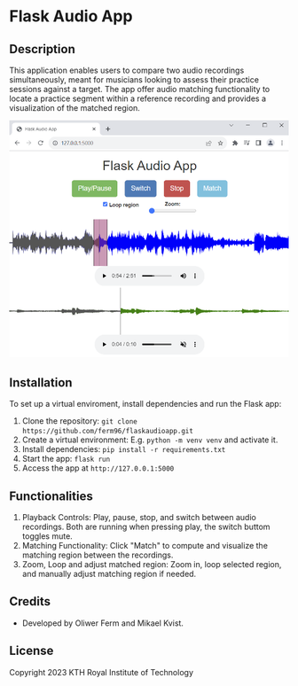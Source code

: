 # Flask Audio App

## Description

This application enables users 
to compare two audio recordings simultaneously, meant for musicians looking to assess 
their practice sessions against a target. The app offer audio matching functionality 
to locate a practice segment within a reference recording and 
provides a visualization of the matched region.

<img src="demo.PNG">

## Installation

To set up a virtual enviroment, install dependencies and run the Flask app:

1. Clone the repository: `git clone https://github.com/ferm96/flaskaudioapp.git`
2. Create a virtual environment: E.g. `python -m venv venv` and activate it.
3. Install dependencies: `pip install -r requirements.txt`
4. Start the app: `flask run`
5. Access the app at `http://127.0.0.1:5000`

## Functionalities

1. Playback Controls: Play, pause, stop, and switch between audio recordings. Both are running when pressing play, the switch buttom toggles mute.
2. Matching Functionality: Click "Match" to compute and visualize the matching region between the recordings.
3. Zoom, Loop and adjust matched region: Zoom in, loop selected region, and manually adjust matching region if needed.

## Credits

- Developed by Oliwer Ferm and Mikael Kvist.

## License

Copyright 2023 KTH Royal Institute of Technology
